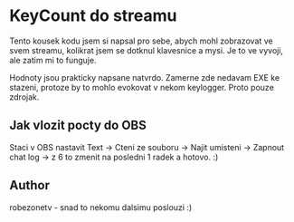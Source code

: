 # KeyCount do streamu

Tento kousek kodu jsem si napsal pro sebe, abych mohl zobrazovat ve svem streamu,
kolikrat jsem se dotknul klavesnice a mysi. Je to ve vyvoji, ale zatim mi to funguje.

Hodnoty jsou prakticky napsane natvrdo. Zamerne zde nedavam EXE ke stazeni, protoze by to
mohlo evokovat v nekom keylogger. Proto pouze zdrojak.

## Jak vlozit pocty do OBS

Staci v OBS nastavit Text -> Cteni ze souboru -> Najit umisteni -> Zapnout chat log -> z 6
to zmenit na posledni 1 radek a hotovo. :)

## Author

robezonetv - snad to nekomu dalsimu poslouzi :)
